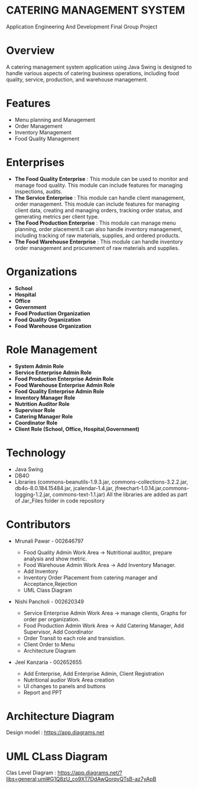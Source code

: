 # CATERING MANAGEMENT SYSTEM

Application Engineering And Development Final Group Project

# Overview
A catering management system application using Java Swing is designed to handle various aspects of catering business operations, including food quality, service, production, and warehouse management.

# Features
  + Menu planning and Management
  + Order Management
  + Inventory Management
  + Food Quality Management 
  
# Enterprises

+ **The Food Quality Enterprise** : This module can be used to monitor and manage food quality. This module can include features for managing inspections, audits.  
+ **The Service Enterprise** : This module can handle client management, order management. This module can include features for managing client data, creating and managing orders, tracking order status, and generating metrics per client type.  
+ **The Food Production Enterprise** : This module can manage menu planning, order placement.It can also handle inventory management, including tracking of raw materials, supplies, and ordered products.  
+ **The Food Warehouse Enterprise** : This module can handle inventory order management and procurement of raw materials and supplies.

# Organizations

+ **School**
+ **Hospital**
+ **Office**
+ **Government**
+ **Food Production Organization**
+ **Food Quality Organization**
+ **Food Warehouse Organization**


# Role Management 
+ **System Admin Role** 
+ **Service Enterprise Admin Role**
+ **Food Production Enterprise Admin Role**
+ **Food Warehouse Enterprise Admin Role**
+ **Food Quality Enterprise Admin Role**
+ **Inventory Manager Role**
+ **Nutrition Auditor Role**
+ **Supervisor Role**
+ **Catering Manager Role**
+ **Coordinator Role**
+ **Client Role (School, Office, Hospital,Government)**

# Technology
  * Java Swing
  * DB4O
  * Libraries (commons-beanutils-1.9.3.jar, commons-collections-3.2.2.jar, db4o-8.0.184.15484.jar, jcalendar-1.4.jar, jfreechart-1.0.14.jar,commons-logging-1.2.jar, commons-text-1.1.jar) All the libraries are added as part of Jar_Files folder in code repository
  

# Contributors
  * Mrunali Pawar - 002646797
    + Food Quality Admin Work Area -> Nutritional auditor, prepare analysis and show metric.
    + Food Warehouse Admin Work Area -> Add Inventory Manager. 
    + Add Inventory
    + Inventory Order Placement from catering manager and Acceptance,Rejection
    + UML Class Diagram
    
  * Nishi Pancholi - 002620349
    + Service Enterprise Admin Work Area -> manage clients, Graphs for order per organization.
    + Food Production Admin Work Area -> Add Catering Manager, Add Supervisor, Add Coordinator
    + Order Transit to each role and transistion.
    + Client Order to Menu
    + Architecture Diagram
    
  * Jeel Kanzaria - 002652655
    + Add Enterprise, Add Enterprise Admin, Client Registration
    + Nutritional audior Work Area creation
    + UI changes to panels and buttons
    + Report and PPT
  
 

# Architecture Diagram
Design model : https://app.diagrams.net
# UML CLass Diagram
Clas Level Diagram : https://app.diagrams.net/?libs=general;uml#G1Q8zU_co9XT7DdAwQorqyQTsB-az7yApB
